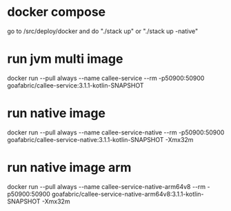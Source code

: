 # docker compose
go to /src/deploy/docker and do "./stack up" or "./stack up -native"

# run jvm multi image
docker run --pull always --name callee-service --rm -p50900:50900 goafabric/callee-service:3.1.1-kotlin-SNAPSHOT

# run native image
docker run --pull always --name callee-service-native --rm -p50900:50900 goafabric/callee-service-native:3.1.1-kotlin-SNAPSHOT -Xmx32m

# run native image arm
docker run --pull always --name callee-service-native-arm64v8 --rm -p50900:50900 goafabric/callee-service-native-arm64v8:3.1.1-kotlin-SNAPSHOT -Xmx32m
